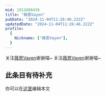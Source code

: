 ```yaml
---
mid: 1912608439
title: "薇恩Vayen"
pubDate: "2024-11-04T11:26:46.222Z"
updatedDate: "2024-11-04T11:26:46.222Z"
profile:
  {
    Nickname: ["薇恩Vayen"],
  }
---
```


关注[薇恩Vayen](https://space.bilibili.com/1912608439)谢谢喵~ 关注[薇恩Vayen](https://space.bilibili.com/1912608439)谢谢喵~

## 此条目有待补充
你可以在[这里](https://github.com/Yuhanawa/VTuber.ICU/edit/master/src/content/v/薇恩Vayen/index.md)编辑本文

